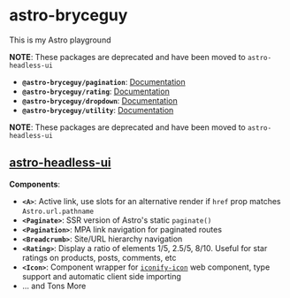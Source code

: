 # astro-bryceguy

This is my Astro playground

**NOTE**: These packages are deprecated and have been moved to `astro-headless-ui`

- **`@astro-bryceguy/pagination`**: [Documentation](/packages/pagination)
- **`@astro-bryceguy/rating`**: [Documentation](/packages/rating)
- **`@astro-bryceguy/dropdown`**: [Documentation](/packages/dropdown)
- **`@astro-bryceguy/utility`**: [Documentation](/packages/utility)

**NOTE**: These packages are deprecated and have been moved to `astro-headless-ui`

## [astro-headless-ui](https://github.com/BryceRussell/astro-headless-ui)

**Components**:

- **`<A>`**: Active link, use slots for an alternative render if `href` prop matches `Astro.url.pathname`
- **`<Paginate>`**: SSR version of Astro's static `paginate()`
- **`<Pagination>`**: MPA link navigation for paginated routes
- **`<Breadcrumb>`**:  Site/URL hierarchy navigation 
- **`<Rating>`**: Display a ratio of elements 1/5, 2.5/5, 8/10. Useful for star ratings on products, posts, comments, etc
- **`<Icon>`**: Component wrapper for [`iconify-icon`](https://docs.iconify.design/iconify-icon/) web component, type support and automatic client side importing
- ... and Tons More



